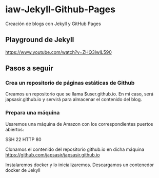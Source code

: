 # iaw-Jekyll-Github-Pages
Creación de blogs con Jekyll y GitHub Pages

## Playground de Jekyll

https://www.youtube.com/watch?v=ZHQ3IwIL590

## Pasos a seguir

### Crea un repositorio de páginas estáticas de Github
Creamos un repositorio que se llama $user.github.io. En mi caso, será japsasir.github.io y servirá para almacenar el contenido del blog.

### Prepara una máquina

Usaremos una máquina de Amazon con los correspondientes puertos abiertos:

SSH 22
HTTP 80

Clonamos el contenido del repositorio github.io en dicha máquina https://github.com/japsasir/japsasir.github.io

Instalaremos docker y lo inicializaremos. Descargamos un contenedor docker de Jekyll
